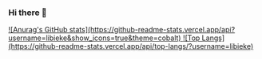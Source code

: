### Hi there 👋

<!--
**libieke/libieke** is a ✨ _special_ ✨ repository because its `README.md` (this file) appears on your GitHub profile.

Here are some ideas to get you started:

- 🔭 I’m currently working on ...
- 🌱 I’m currently learning ...
- 👯 I’m looking to collaborate on ...
- 🤔 I’m looking for help with ...
- 💬 Ask me about ...
- 📫 How to reach me: ...
- 😄 Pronouns: ...
- ⚡ Fun fact: ...
-->


<a href="https://github.com/anuraghazra/github-readme-stats">
![Anurag's GitHub stats](https://github-readme-stats.vercel.app/api?username=libieke&show_icons=true&theme=cobalt)
</a>
<a href="https://github.com/anuraghazra/convoychat">
![Top Langs](https://github-readme-stats.vercel.app/api/top-langs/?username=libieke)
</a>
